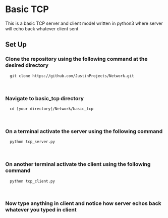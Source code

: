 # Basic TCP

This is a basic TCP server and client model written in python3 where server will echo back whatever client sent

## Set Up

### Clone the repository using the following command at the desired directory

```
  git clone https://github.com/JustinProjects/Network.git
```
<br />

### Navigate to basic_tcp directory

```
  cd [your directory]/Network/basic_tcp
```
<br />

### On a terminal activate the server using the following command

```
  python tcp_server.py
```
<br />

### On another terminal activate the client using the following command

```
  python tcp_client.py
```
<br />

### Now type anything in client and notice how server echos back whatever you typed in client
